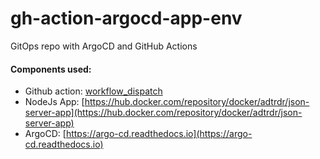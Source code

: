# gh-action-argocd-app-env

GitOps repo with ArgoCD and GitHub Actions

#### Components used:

* Github action: [workflow_dispatch](https://docs.github.com/en/actions/learn-github-actions/events-that-trigger-workflows#workflow_dispatch)
* NodeJs App: [https://hub.docker.com/repository/docker/adtrdr/json-server-app](https://hub.docker.com/repository/docker/adtrdr/json-server-app)
* ArgoCD: [https://argo-cd.readthedocs.io](https://argo-cd.readthedocs.io)
